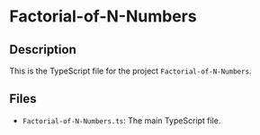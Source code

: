# Factorial-of-N-Numbers

## Description
This is the TypeScript file for the project `Factorial-of-N-Numbers`.

## Files
- `Factorial-of-N-Numbers.ts`: The main TypeScript file.

